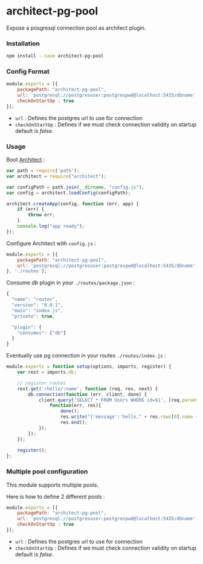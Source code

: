 architect-pg-pool
=================

Expose a posgresql connection pool as architect plugin. 

### Installation

```sh
npm install --save architect-pg-pool
```

### Config Format
```js
module.exports = [{
    packagePath: "architect-pg-pool",
    url: 'postgresql://postgresuser:postgrespwd@localhost:5435/dbname',
    checkOnStartUp : true
}];
```
* `url` :  Defines the postgres url to use for connection
* `checkOnStartUp` : Defines if we must check connection validity on startup default is *false*.


### Usage

Boot [Architect](https://github.com/c9/architect) :

```js
var path = require('path');
var architect = require("architect");

var configPath = path.join(__dirname, "config.js");
var config = architect.loadConfig(configPath);

architect.createApp(config, function (err, app) {
    if (err) {
        throw err;
    }
    console.log("app ready");
});
```

Configure Architect with `config.js` :

```js
module.exports = [{
    packagePath: "architect-pg-pool",
    url: 'postgresql://postgresuser:postgrespwd@localhost:5435/dbname'
}, './routes'];
```

Consume *db* plugin in your `./routes/package.json` :

```js
{
  "name": "routes",
  "version": "0.0.1",
  "main": "index.js",
  "private": true,

  "plugin": {
    "consumes": ["db"]
  }
}
```
Eventually use pg connection in your routes `./routes/index.js` :

```js
module.exports = function setup(options, imports, register) {
    var rest = imports.db;

    // register routes 
    rest.get('/hello/:name', function (req, res, next) {
        db.connection(function (err, client, done) {
            client.query('SELECT * FROM Users WHERE id=$1', [req.params.name], 
                function(err, res){
                    done();
                    res.write("{'message':'hello," + res.rows[0].name + "'}");
                    res.end();
            });
        });
    });
    
    register();
};
```
### Multiple pool configuration
This module supports multiple pools.

Here is how to define 2 different pools :
```js
module.exports = [{
    packagePath: "architect-pg-pool",
    url: 'postgresql://postgresuser:postgrespwd@localhost:5435/dbname',
    checkOnStartUp : true
}];
```
* `url` :  Defines the postgres url to use for connection
* `checkOnStartUp` : Defines if we must check connection validity on startup default is *false*.